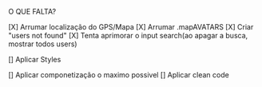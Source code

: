 O QUE FALTA?


[X] Arrumar localização do GPS/Mapa
[X] Arrumar .mapAVATARS
[X] Criar "users not found"
[X] Tenta aprimorar o input search(ao apagar a busca, mostrar todos users)

[] Aplicar Styles


[] Aplicar componetização o maximo possivel
[] Aplicar clean code

